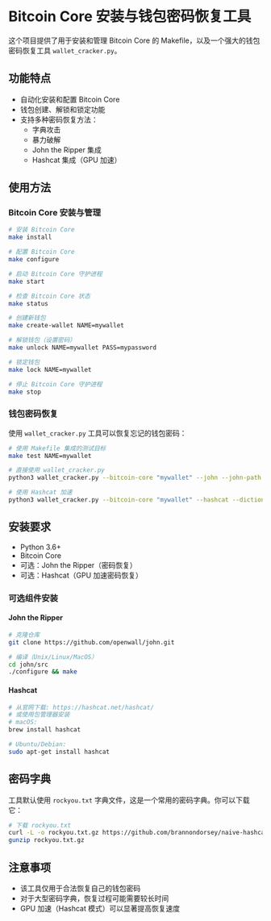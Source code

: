 # Bitcoin Core 安装与钱包密码恢复工具

这个项目提供了用于安装和管理 Bitcoin Core 的 Makefile，以及一个强大的钱包密码恢复工具 `wallet_cracker.py`。

## 功能特点

- 自动化安装和配置 Bitcoin Core
- 钱包创建、解锁和锁定功能
- 支持多种密码恢复方法：
  - 字典攻击
  - 暴力破解
  - John the Ripper 集成
  - Hashcat 集成（GPU 加速）

## 使用方法

### Bitcoin Core 安装与管理

```bash
# 安装 Bitcoin Core
make install

# 配置 Bitcoin Core
make configure

# 启动 Bitcoin Core 守护进程
make start

# 检查 Bitcoin Core 状态
make status

# 创建新钱包
make create-wallet NAME=mywallet

# 解锁钱包（设置密码）
make unlock NAME=mywallet PASS=mypassword

# 锁定钱包
make lock NAME=mywallet

# 停止 Bitcoin Core 守护进程
make stop
```

### 钱包密码恢复

使用 `wallet_cracker.py` 工具可以恢复忘记的钱包密码：

```bash
# 使用 Makefile 集成的测试目标
make test NAME=mywallet

# 直接使用 wallet_cracker.py
python3 wallet_cracker.py --bitcoin-core "mywallet" --john --john-path ./john --dictionary rockyou.txt

# 使用 Hashcat 加速
python3 wallet_cracker.py --bitcoin-core "mywallet" --hashcat --dictionary rockyou.txt
```

## 安装要求

- Python 3.6+
- Bitcoin Core
- 可选：John the Ripper（密码恢复）
- 可选：Hashcat（GPU 加速密码恢复）

### 可选组件安装

#### John the Ripper

```bash
# 克隆仓库
git clone https://github.com/openwall/john.git

# 编译（Unix/Linux/MacOS）
cd john/src
./configure && make
```

#### Hashcat

```bash
# 从官网下载: https://hashcat.net/hashcat/
# 或使用包管理器安装
# macOS:
brew install hashcat

# Ubuntu/Debian:
sudo apt-get install hashcat
```

## 密码字典

工具默认使用 `rockyou.txt` 字典文件，这是一个常用的密码字典。你可以下载它：

```bash
# 下载 rockyou.txt
curl -L -o rockyou.txt.gz https://github.com/brannondorsey/naive-hashcat/releases/download/data/rockyou.txt.gz
gunzip rockyou.txt.gz
```

## 注意事项

- 该工具仅用于合法恢复自己的钱包密码
- 对于大型密码字典，恢复过程可能需要较长时间
- GPU 加速（Hashcat 模式）可以显著提高恢复速度